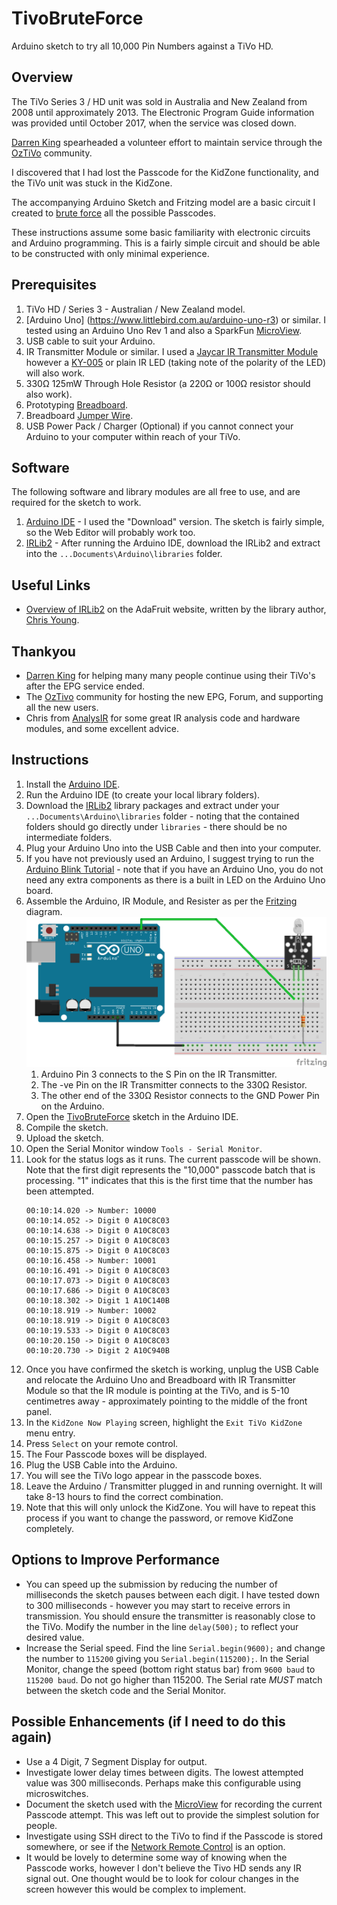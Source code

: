 # TivoBruteForce
Arduino sketch to try all 10,000 Pin Numbers against a TiVo HD.
## Overview
The TiVo Series 3 / HD unit was sold in Australia and New Zealand from 2008 until approximately 2013. The Electronic Program Guide information was provided until October 2017, when the service was closed down.

[Darren King](http://kingey1971.wixsite.com/tivorepairs) spearheaded a volunteer effort to maintain service through the [OzTiVo](http://www.oztivo.net/twiki/bin/view) community.

I discovered that I had lost the Passcode for the KidZone functionality, and the TiVo unit was stuck in the KidZone.

The accompanying Arduino Sketch and Fritzing model are a basic circuit I created to [brute force](https://en.wikipedia.org/wiki/Brute-force_search) all the possible Passcodes.

These instructions assume some basic familiarity with electronic circuits and Arduino programming. This is a fairly simple circuit and should be able to be constructed with only minimal experience.

## Prerequisites
1. TiVo HD / Series 3 - Australian / New Zealand model.
1. [Arduino Uno] (https://www.littlebird.com.au/arduino-uno-r3) or similar. I tested using an Arduino Uno Rev 1 and also a SparkFun [MicroView](https://www.sparkfun.com/products/12923).
1. USB cable to suit your Arduino.
1. IR Transmitter Module or similar. I used a [Jaycar IR Transmitter Module](https://www.jaycar.com.au/arduino-compatible-infrared-transmitter-module/p/XC4426) however a [KY-005](https://arduinomodules.info/ky-005-infrared-transmitter-sensor-module/) or plain IR LED (taking note of the polarity of the LED) will also work.
1. 330Ω 125mW Through Hole Resistor (a 220Ω or 100Ω resistor should also work).
1. Prototyping [Breadboard](https://www.littlebird.com.au/breadboard-self-adhesive-white).
1. Breadboard [Jumper Wire](https://www.littlebird.com.au/1-pin-dual-male-breadboard-jumper-wire-75pcs-pack).
1. USB Power Pack / Charger (Optional) if you cannot connect your Arduino to your computer within reach of your TiVo. 
## Software
The following software and library modules are all free to use, and are required for the sketch to work.
1. [Arduino IDE](https://www.arduino.cc/en/main/software) - I used the "Download" version. The sketch is fairly simple, so the Web Editor will probably work too.
1. [IRLib2](https://github.com/cyborg5/IRLib2/archive/master.zip) - After running the Arduino IDE, download the IRLib2 and extract into the `...Documents\Arduino\libraries` folder.
## Useful Links
* [Overview of IRLib2](https://learn.adafruit.com/using-an-infrared-library/overview) on the AdaFruit website, written by the library author, [Chris Young](https://github.com/cyborg5/IRLib2).
## Thankyou
* [Darren King](http://kingey1971.wixsite.com/tivorepairs) for helping many many people continue using their TiVo's after the EPG service ended.
* The [OzTivo](http://www.oztivo.net/twiki/bin/view) community for hosting the new EPG, Forum, and supporting all the new users.
* Chris from [AnalysIR](https://www.AnalysIR.com/blog/) for some great IR analysis code and hardware modules, and some excellent advice.
## Instructions
1. Install the [Arduino IDE](https://www.arduino.cc/en/main/software).
1. Run the Arduino IDE (to create your local library folders).
1. Download the [IRLib2](https://github.com/cyborg5/IRLib2/archive/master.zip) library packages and extract under your `...Documents\Arduino\libraries` folder - noting that the contained folders should go directly under `libraries` - there should be no intermediate folders.
1. Plug your Arduino Uno into the USB Cable and then into your computer.
1. If you have not previously used an Arduino, I suggest trying to run the [Arduino Blink Tutorial](https://www.arduino.cc/en/tutorial/blink) - note that if you have an Arduino Uno, you do not need any extra components as there is a built in LED on the Arduino Uno board.
1. Assemble the Arduino, IR Module, and Resister as per the [Fritzing]() diagram.
    ![Refer to UnlockKidsZone.ffz for the Fritzing board and schematic](UnlockKidsZone_bb.png "Unlock KidZone")
    1. Arduino Pin 3 connects to the S Pin on the IR Transmitter.
    1. The -ve Pin on the IR Transmitter connects to the 330Ω Resistor.
    1. The other end of the 330Ω Resistor connects to the GND Power Pin on the Arduino.
1. Open the [TivoBruteForce](TivoBruteForce.ino) sketch in the Arduino IDE.
1. Compile the sketch.
1. Upload the sketch.
1. Open the Serial Monitor window `Tools - Serial Monitor`.
1. Look for the status logs as it runs. The current passcode will be shown. Note that the first digit represents the "10,000" passcode batch that is processing. "1" indicates that this is the first time that the number has been attempted. 
    ```    
    00:10:14.020 -> Number: 10000
    00:10:14.052 -> Digit 0 A10C8C03
    00:10:14.638 -> Digit 0 A10C8C03
    00:10:15.257 -> Digit 0 A10C8C03
    00:10:15.875 -> Digit 0 A10C8C03
    00:10:16.458 -> Number: 10001
    00:10:16.491 -> Digit 0 A10C8C03
    00:10:17.073 -> Digit 0 A10C8C03
    00:10:17.686 -> Digit 0 A10C8C03
    00:10:18.302 -> Digit 1 A10C140B
    00:10:18.919 -> Number: 10002
    00:10:18.919 -> Digit 0 A10C8C03
    00:10:19.533 -> Digit 0 A10C8C03
    00:10:20.150 -> Digit 0 A10C8C03
    00:10:20.730 -> Digit 2 A10C940B
    ```
1. Once you have confirmed the sketch is working, unplug the USB Cable and relocate the Arduino Uno and Breadboard with IR Transmitter Module so that the IR module is pointing at the TiVo, and is 5-10 centimetres away - approximately pointing to the middle of the front panel.
1. In the `KidZone Now Playing` screen, highlight the `Exit TiVo KidZone` menu entry.
1. Press `Select` on your remote control.
1. The Four Passcode boxes will be displayed.
1. Plug the USB Cable into the Arduino.
1. You will see the TiVo logo appear in the passcode boxes.
1. Leave the Arduino / Transmitter plugged in and running overnight. It will take 8-13 hours to find the correct combination.
1. Note that this will only unlock the KidZone. You will have to repeat this process if you want to change the password, or remove KidZone completely.
## Options to Improve Performance
* You can speed up the submission by reducing the number of milliseconds the sketch pauses between each digit. I have tested down to 300 milliseconds - however you may start to receive errors in transmission. You should ensure the transmitter is reasonably close to the TiVo.
Modify the number in the line `delay(500);` to reflect your desired value.
* Increase the Serial speed. Find the line `Serial.begin(9600);` and change the number to `115200` giving you `Serial.begin(115200);`. In the Serial Monitor, change the speed (bottom right status bar) from `9600 baud` to `115200 baud`. Do not go higher than 115200. The Serial rate *MUST* match between the sketch code and the Serial Monitor.
## Possible Enhancements (if I need to do this again)
* Use a 4 Digit, 7 Segment Display for output.
* Investigate lower delay times between digits. The lowest attempted value was 300 milliseconds. Perhaps make this configurable using microswitches.
* Document the sketch used with the [MicroView](https://www.sparkfun.com/products/12923) for recording the current Passcode attempt. This was left out to provide the simplest solution for people.
* Investigate using SSH direct to the TiVo to find if the Passcode is stored somewhere, or see if the [Network Remote Control](https://github.com/wmcbrine/tivoremote) is an option.
* It would be lovely to determine some way of knowing when the Passcode works, however I don't believe the Tivo HD sends any IR signal out. One thought would be to look for colour changes in the screen however this would be complex to implement.
